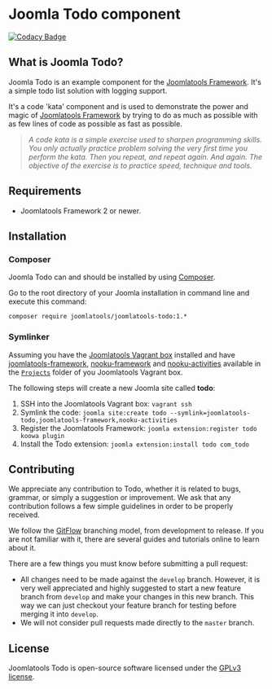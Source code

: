 # Joomla Todo component

[![Codacy Badge](https://www.codacy.com/project/badge/59e4bde131224ecca061404135c41f36)](https://www.codacy.com/app/timble/joomla-todo)

## What is Joomla Todo?

Joomla Todo is an example component for the [Joomlatools Framework](https://github.com/joomlatools/joomlatools-framework). It's a simple todo list solution with logging support.

It's a code 'kata' component and is used to demonstrate the power and magic of  [Joomlatools Framework](https://github.com/joomlatools/joomlatools-framework) by trying to do as much as possible with as few lines of code as possible as fast as possible.

> *A code kata is a simple exercise used to sharpen programming skills. You only actually practice problem solving the very first time you perform the kata. Then you repeat, and repeat again. And again. The objective of the exercise is to practice speed, technique and tools.*

## Requirements

- Joomlatools Framework 2 or newer.

## Installation

### Composer

Joomla Todo can and should be installed by using [Composer](https://getcomposer.org/). 

Go to the root directory of your Joomla installation in command line and execute this command:

```
composer require joomlatools/joomlatools-todo:1.*
```

### Symlinker

Assuming you have the [Joomlatools Vagrant box](http://developer.joomlatools.com/tools/vagrant.html) installed and have [joomlatools-framework](https://github.com/joomlatools/joomlatools-framework), 
[nooku-framework](https://github.com/nooku/nooku-framework) and [nooku-activities](https://github.com/nooku/nooku-activities)
available in the [`Projects`](http://developer.joomlatools.com/tools/vagrant/2-getting-started.html#symlink-your-code-into-a-joomla-site) folder of you Joomlatools Vagrant box.

The following steps will create a new Joomla site called **todo**:

1. SSH into the Joomlatools Vagrant box: `vagrant ssh`
2. Symlink the code: `joomla site:create todo --symlink=joomlatools-todo,joomlatools-framework,nooku-activities`
3. Register the Joomlatools Framework: `joomla extension:register todo koowa plugin`
4. Install the Todo extension: `joomla extension:install todo com_todo`

## Contributing

We appreciate any contribution to Todo, whether it is related to bugs, grammar, or simply a suggestion or
improvement. We ask that any contribution follows a few simple guidelines in order to be properly received.

We follow the [GitFlow][gitflow-model] branching model, from development to release. If you are not familiar with it,
there are several guides and tutorials online to learn about it.

There are a few things you must know before submitting a pull request:

- All changes need to be made against the `develop` branch. However, it is very well appreciated and highly suggested to start a new feature branch from `develop` and make your changes in this new branch. This way we can just checkout your feature branch for testing before merging it into `develop`.
- We will not consider pull requests made directly to the `master` branch.

## License 

Joomlatools Todo is open-source software licensed under the [GPLv3 license](https://github.com/joomlatools/joomlatools-todo/blob/master/LICENSE.txt).

[gitflow-model]: http://nvie.com/posts/a-successful-git-branching-model/
